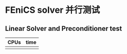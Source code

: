 # FEniCS solver 并行测试
## Linear Solver and Preconditioner test
| CPUs | time |
| ---- | ---- |
|      |      |